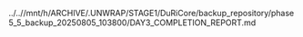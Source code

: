 ../..//mnt/h/ARCHIVE/.UNWRAP/STAGE1/DuRiCore/backup_repository/phase5_5_backup_20250805_103800/DAY3_COMPLETION_REPORT.md